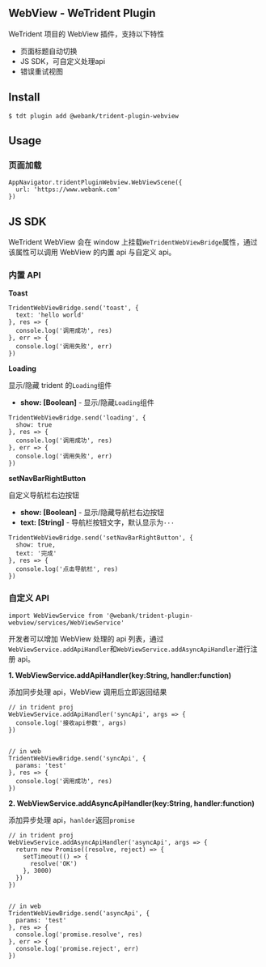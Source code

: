 ## WebView - WeTrident Plugin

WeTrident 项目的 WebView 插件，支持以下特性

* 页面标题自动切换
* JS SDK，可自定义处理api
* 错误重试视图


## Install

```
$ tdt plugin add @webank/trident-plugin-webview
```

## Usage

### 页面加载

```
AppNavigator.tridentPluginWebview.WebViewScene({
  url: 'https://www.webank.com'
})
```

## JS SDK

WeTrident WebView 会在 window 上挂载`WeTridentWebViewBridge`属性，通过该属性可以调用 WebView 的内置 api 与自定义 api。

### 内置 API

**Toast**

```
TridentWebViewBridge.send('toast', {
  text: 'hello world'
}, res => {
  console.log('调用成功', res)
}, err => {
  console.log('调用失败', err)
})
```

**Loading**

显示/隐藏 trident 的`Loading`组件

* **show: [Boolean]** - 显示/隐藏`Loading`组件

```
TridentWebViewBridge.send('loading', {
  show: true
}, res => {
  console.log('调用成功', res)
}, err => {
  console.log('调用失败', err)
})
```

**setNavBarRightButton**

自定义导航栏右边按钮

* **show: [Boolean]** - 显示/隐藏导航栏右边按钮
* **text: [String]** - 导航栏按钮文字，默认显示为`···`

```
TridentWebViewBridge.send('setNavBarRightButton', {
  show: true,
  text: '完成'
}, res => {
  console.log('点击导航栏', res)
})
```

### 自定义 API

```
import WebViewService from '@webank/trident-plugin-webview/services/WebViewService'
```

开发者可以增加 WebView 处理的 api 列表，通过`WebViewService.addApiHandler`和`WebViewService.addAsyncApiHandler`进行注册 api。

**1. WebViewService.addApiHandler(key:String, handler:function)**

添加同步处理 api，WebView 调用后立即返回结果

```
// in trident proj
WebViewService.addApiHandler('syncApi', args => {
  console.log('接收api参数', args)
})


// in web
TridentWebViewBridge.send('syncApi', {
  params: 'test'
}, res => {
  console.log('调用成功', res)
})
```

**2. WebViewService.addAsyncApiHandler(key:String, handler:function)**

添加异步处理 api，`hanlder`返回`promise`

```
// in trident proj
WebViewService.addAsyncApiHandler('asyncApi', args => {
  return new Promise((resolve, reject) => {
    setTimeout(() => {
      resolve('OK')
    }, 3000)
  })
})


// in web
TridentWebViewBridge.send('asyncApi', {
  params: 'test'
}, res => {
  console.log('promise.resolve', res)
}, err => {
  console.log('promise.reject', err)
})
```
